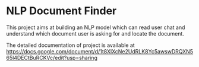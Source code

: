 # NLP Document Finder

This project aims at building an NLP model which can read user chat and understand which document user is asking for and locate the document.

The detailed documentation of project is available at https://docs.google.com/document/d/1t8XlXcNe2UdRLK8Yc5awswDRQXN565l4DECtBuRCKVc/edit?usp=sharing
